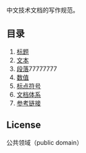 中文技术文档的写作规范。

## 目录

1. [标题](docs/title.md)
2. [文本](docs/text.md)
3. [段落](docs/paragraph.md)77777777
4. [数值](docs/number.md)
5. [标点符号](docs/marks.md)
6. [文档体系](docs/structure.md)
7. [参考链接](docs/reference.md)

## License

公共领域（public domain）